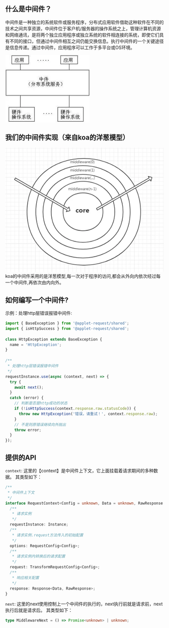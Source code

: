 ## 什么是中间件？
中间件是一种独立的系统软件或服务程序，分布式应用软件借助这种软件在不同的技术之间共享资源，中间件位于客户机/服务器的操作系统之上，管理计算机资源和网络通讯，是将两个独立应用程序或独立系统的软件相连接的系统，即使它们具有不同的接口，但通过中间件相互之间仍能交换信息。执行中间件的一个关键途径是信息传递。通过中间件，应用程序可以工作于多平台或OS环境。

![Alt text](image.png)

## 我们的中间件实现（来自koa的洋葱模型）
![Alt text](image-1.png)
koa的中间件采用的是洋葱模型,每一次对于程序的访问,都会从外向内依次经过每一个中间件,再依次由内向外。

## 如何编写一个中间件?
示例：处理http层错误报错中间件:
```typescript
import { BaseException } from '@applet-request/shared';
import { isHttpSuccess } from '@applet-request/shared';

class HttpException extends BaseException {
  name = 'HttpException';
}

/**
 * 处理http层错误报错中间件
 */
requestInstance.use(async (context, next) => {
  try {
    await next();
  }
  catch (error) {
    // 判断是否是http成功的状态
    if (!isHttpSuccess(context.response.raw.statusCode)) {
      throw new HttpException('错误，请重试！', context.response.raw);
    }
    // 不是则原错误继续向外抛出
    throw error;
  }
});
```

## 提供的API
`context`:
这里的【context】是中间件上下文，它上面挂载着请求期间的多种数据。
其类型如下：
```typescript
/**
 * 中间件上下文
 */
interface RequestContext<Config = unknown, Data = unknown, RawResponse = unknown, Instance = unknown> {
  /**
   * 请求实例
   */
  requestInstance: Instance;
  /**
   * 请求实例.request方法传入的初始配置
   */
  options: RequestConfig<Config>;
  /**
   * 请求实例内转换后的请求配置
   */
  request: TransformRequestConfig<Config>;
  /**
   * 响应相关配置
   */
  response: Response<Data, RawResponse>;
}
```

`next`:
这里的next使用控制上一个中间件的执行的，next执行前就是请求前，next执行后就是请求后。
其类型如下：
```typescript
type MiddlewareNext = () => Promise<unknown> | unknown;
```